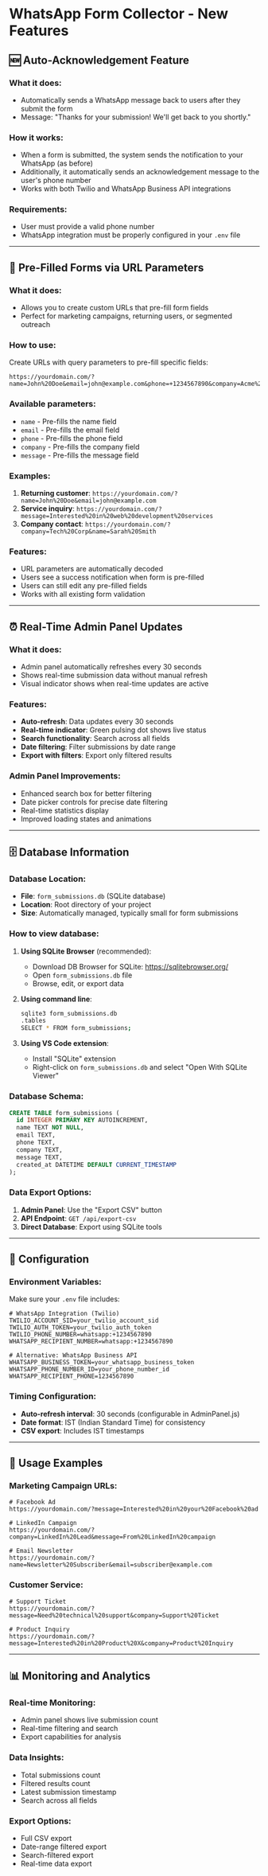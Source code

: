 # WhatsApp Form Collector - New Features

## 🆕 Auto-Acknowledgement Feature

### What it does:
- Automatically sends a WhatsApp message back to users after they submit the form
- Message: "Thanks for your submission! We'll get back to you shortly."

### How it works:
- When a form is submitted, the system sends the notification to your WhatsApp (as before)
- Additionally, it automatically sends an acknowledgement message to the user's phone number
- Works with both Twilio and WhatsApp Business API integrations

### Requirements:
- User must provide a valid phone number
- WhatsApp integration must be properly configured in your `.env` file

---

## 🔗 Pre-Filled Forms via URL Parameters

### What it does:
- Allows you to create custom URLs that pre-fill form fields
- Perfect for marketing campaigns, returning users, or segmented outreach

### How to use:
Create URLs with query parameters to pre-fill specific fields:

```
https://yourdomain.com/?name=John%20Doe&email=john@example.com&phone=+1234567890&company=Acme%20Corp&message=Interested%20in%20your%20services
```

### Available parameters:
- `name` - Pre-fills the name field
- `email` - Pre-fills the email field  
- `phone` - Pre-fills the phone field
- `company` - Pre-fills the company field
- `message` - Pre-fills the message field

### Examples:
1. **Returning customer**: `https://yourdomain.com/?name=John%20Doe&email=john@example.com`
2. **Service inquiry**: `https://yourdomain.com/?message=Interested%20in%20web%20development%20services`
3. **Company contact**: `https://yourdomain.com/?company=Tech%20Corp&name=Sarah%20Smith`

### Features:
- URL parameters are automatically decoded
- Users see a success notification when form is pre-filled
- Users can still edit any pre-filled fields
- Works with all existing form validation

---

## ⏰ Real-Time Admin Panel Updates

### What it does:
- Admin panel automatically refreshes every 30 seconds
- Shows real-time submission data without manual refresh
- Visual indicator shows when real-time updates are active

### Features:
- **Auto-refresh**: Data updates every 30 seconds
- **Real-time indicator**: Green pulsing dot shows live status
- **Search functionality**: Search across all fields
- **Date filtering**: Filter submissions by date range
- **Export with filters**: Export only filtered results

### Admin Panel Improvements:
- Enhanced search box for better filtering
- Date picker controls for precise date filtering
- Real-time statistics display
- Improved loading states and animations

---

## 🗄️ Database Information

### Database Location:
- **File**: `form_submissions.db` (SQLite database)
- **Location**: Root directory of your project
- **Size**: Automatically managed, typically small for form submissions

### How to view database:
1. **Using SQLite Browser** (recommended):
   - Download DB Browser for SQLite: https://sqlitebrowser.org/
   - Open `form_submissions.db` file
   - Browse, edit, or export data

2. **Using command line**:
   ```bash
   sqlite3 form_submissions.db
   .tables
   SELECT * FROM form_submissions;
   ```

3. **Using VS Code extension**:
   - Install "SQLite" extension
   - Right-click on `form_submissions.db` and select "Open With SQLite Viewer"

### Database Schema:
```sql
CREATE TABLE form_submissions (
  id INTEGER PRIMARY KEY AUTOINCREMENT,
  name TEXT NOT NULL,
  email TEXT,
  phone TEXT,
  company TEXT,
  message TEXT,
  created_at DATETIME DEFAULT CURRENT_TIMESTAMP
);
```

### Data Export Options:
1. **Admin Panel**: Use the "Export CSV" button
2. **API Endpoint**: `GET /api/export-csv`
3. **Direct Database**: Export using SQLite tools

---

## 🔧 Configuration

### Environment Variables:
Make sure your `.env` file includes:

```env
# WhatsApp Integration (Twilio)
TWILIO_ACCOUNT_SID=your_twilio_account_sid
TWILIO_AUTH_TOKEN=your_twilio_auth_token
TWILIO_PHONE_NUMBER=whatsapp:+1234567890
WHATSAPP_RECIPIENT_NUMBER=whatsapp:+1234567890

# Alternative: WhatsApp Business API
WHATSAPP_BUSINESS_TOKEN=your_whatsapp_business_token
WHATSAPP_PHONE_NUMBER_ID=your_phone_number_id
WHATSAPP_RECIPIENT_PHONE=1234567890
```

### Timing Configuration:
- **Auto-refresh interval**: 30 seconds (configurable in AdminPanel.js)
- **Date format**: IST (Indian Standard Time) for consistency
- **CSV export**: Includes IST timestamps

---

## 🚀 Usage Examples

### Marketing Campaign URLs:
```
# Facebook Ad
https://yourdomain.com/?message=Interested%20in%20your%20Facebook%20ad

# LinkedIn Campaign  
https://yourdomain.com/?company=LinkedIn%20Lead&message=From%20LinkedIn%20campaign

# Email Newsletter
https://yourdomain.com/?name=Newsletter%20Subscriber&email=subscriber@example.com
```

### Customer Service:
```
# Support Ticket
https://yourdomain.com/?message=Need%20technical%20support&company=Support%20Ticket

# Product Inquiry
https://yourdomain.com/?message=Interested%20in%20Product%20X&company=Product%20Inquiry
```

---

## 📊 Monitoring and Analytics

### Real-time Monitoring:
- Admin panel shows live submission count
- Real-time filtering and search
- Export capabilities for analysis

### Data Insights:
- Total submissions count
- Filtered results count
- Latest submission timestamp
- Search across all fields

### Export Options:
- Full CSV export
- Date-range filtered export
- Search-filtered export
- Real-time data export 